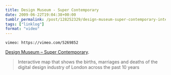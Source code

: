```yaml
---
title: Design Museum - Super Contemporary
date: 2009-06-22T19:04:38+00:00
tumblr_permalink: /post/128252329/design-museum-super-contemporary-interactive
tags: ["linklog"]
format: "video"
---
```


`vimeo: https://vimeo.com/5269852`

[Design Museum &#8211; Super Contemporary][1].

> Interactive map that shows the births, marriages and deaths of the digital design industry of London across the past 10 years

[1]: https://vimeo.com/5269852
